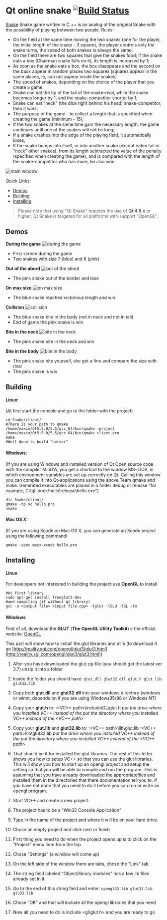 # Qt online snake [![Build Status](https://travis-ci.org/angular/material.svg)](https://github.com/aleandr100/Snake)

[Snake](https://en.wikipedia.org/wiki/Snake_%28video_game%29) Snake game written in C ++ is an analog of the original Snake with the possibility of playing between two people.
Rules:
- On the field at the same time moving the two snakes (one for the player, the initial length of the snake - 3 square), the player controls only the snake turns, the speed of both snakes is always the same;
- On the field there are two squares that give the snakes food; if the snake eats a box (Chairman snake falls on it), its length is increased by 1;
- As soon as the snake eats a box, the box disappears and the second on the back appear in random places two squares (squares appear in the same places, ie, can not appear inside the snakes)
- The speed of snakes, depending on the choice of the player that you create a game
- Snake can eat the tip of the tail of the snake-rival, while the snake becomes longer by 1, and the snake-competitor shorter by 1;
- Snake can eat "neck" (the dice right behind his head) snake-competitor, then it wins;
- The purpose of the game - to collect a length that is specified when creating the game (minimum - 15);
- If the two snakes at the same time gain the necessary length, the game continues until one of the snakes will not be long;
- If a snake crashes into the edge of the playing field, it automatically loses;
- If the snake bumps into itself, or into another snake (except eaten tail or "neck" other snakes), from its length subtracted the value of the penalty (specified when creating the game), and is compared with the length of the snake-competitor who has more, he also won.

![main window](https://raw.githubusercontent.com/aleandr100/Snake/master/resources/main_window.png)

Quick Links:

*  [Demos](#demos)
*  [Building](#building)
*  [Installing](#installing)

> Please note that using "Qt Snake" requires the use of **Qt 4.8.x** or higher. Qt
  Snake is targeted for all platforms with support "OpenGL".

## <a name="demos"></a> Demos
**During the game**
![during the game](https://raw.githubusercontent.com/aleandr100/Snake/master/resources/during_the_game.png)

- First screen during the game
- Two snakes with size 7 (blue) and 8 (pink)

**Out of the abord**
![out of the abord](https://raw.githubusercontent.com/aleandr100/Snake/master/resources/out_of_the_abroad.png)

- The pink snake out of the border and lose 

**On max size**
![on max size](https://raw.githubusercontent.com/aleandr100/Snake/master/resources/on_max_size.png)

- The blue snake reached victorious length and win

**Collision**
![collision](https://raw.githubusercontent.com/aleandr100/Snake/master/resources/collision.png)

- The blue snake bite in the body (not in neck and not in tail)
- End of game the pink snake is win

**Bite in the neck**
![bite in the neck](https://raw.githubusercontent.com/aleandr100/Snake/master/resources/bite_in_the_neck.png)

- The pink snake bite in the neck and win

**Bite in the body**
![bite in the body](https://raw.githubusercontent.com/aleandr100/Snake/master/resources/bite_in_the_body.png)

- The pink snake bite yourself, she got a fine and compare the size with rival
- The pink snake is win

## <a name="building"></a> Building

#### Linux:
(At first start the console and go to the folder with the project)
```
cd Snake/client/
#There is your path to qmake
/home/maxim/Qt5.5.0/5.5/gcc_64/bin/qmake -project
/home/maxim/Qt5.5.0/5.5/gcc_64/bin/qmake client.pro
make
#Well done to build "server"
```
#### Windows:
(If you are using Windows and installed version of Qt Open
source code with the compiler MinGW, you get a shortcut to the window MS-
DOS, in which environment variables are set up correctly on Qt. Calling this window
you can compile it into Qt-applications using the above
Team qmake and make. Generated executables are placed in a folder
debug or release "for example, C:\qt-book\hello\release\hello.exe")
```
dir Snake/client/
qmake -tp vc hello.pro
nmake
```
#### Mac OS X:
(If you are using Xcode on Mac OS X, you can generate an Xcode project using the following command)
```
qmake -spec macx-xcode hello.pro
```

## <a name="installing"></a> Installing

#### Linux
For developers not interested in building the project use **OpenGL** to install
```
#At first library
sudo apt-get install freeglut3-dev
#and compiling (if without qt library)
gcc -o <output file> <input file.cpp> -lglut -lGLU -lGL -lm
```

#### Windows
First of all, download the **GLUT** (**The OpenGL Utility Toolkit**) c the official website:
[OpenGL](https://www.opengl.org/resources/libraries/glut/)

This part will show how to install the glut libraries and dll's (to download it go [http://reality.sgi.com/opengl/glut3/glut3.html](http://reality.sgi.com/opengl/glut3/glut3.html))

1. After you have downloaded the glut.zip file (you should get the latest ver 3.7) unzip it into a folder
2. Inside the folder you should have:
```glut.dll glut32.dll glut.h glut.lib glut32.lib```
3. Copy both **glut.dll** and **glut32.dll** into your windows directory (windows or winnt, depends on if you are using Windows95/98 or Windows NT)
4. Copy your **glut.h** to:
<drive>:\<VC++ path>\include\GL\glut.h
*put the drive where you installed VC++ instead of the <drive>*
*put the directory where you installed VC++ instead of the <VC++ path>*
5. Copy your **glut.lib** and **glut32.lib** to:
<drive>:\<VC++ path>\lib\glut.lib
<drive>:\<VC++ path>\lib\glut32.lib
*put the drive where you installed VC++ instead of the <drive>*
*put the directory where you installed VC++ instead of the <VC++ path>*
6. That should be it for installed the glut libraries. The rest of this letter shows you how to setup VC++ so that you can use the glut libraries.
This will show you how to start up an opengl project and setup the setting so that you will be able to compile and run the program. This is assuming that you have already downloaded the appropriatefiles and installed them in the directories that there documentation tell you to. If you have not done that you need to do it before you can run or write an opengl program.

7. Start VC++ and create a new project.
8. The project has to be a "Win32 Console Application"
9. Type in the name of the project and where it will be on your hard drive.
10. Chose an empty project and click next or finish
11. First thing you need to do when the project opens up is to click on the "Project" menu item from the top.
12. Chose "Settings" (a window will come up)
13. On the left side of the window there are tabs, chose the "Link" tab
14. The string field labeled "Object/library modules" has a few lib files already set in it
15. Go to the end of this string field and enter:
``` opengl32.lib glut32.lib glu32.lib ```
16. Chose "OK" and that will include all the opengl libraries that you need
17. Now all you need to do is include <gl\glut.h> and you are ready to go